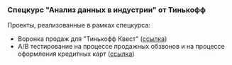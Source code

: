 ### Спецкурс "Анализ данных в индустрии" от Тинькофф 

Проекты, реализованные в рамках спецкурса:
* Воронка продаж для "Тинькофф Квест" ([ссылка](https://github.com/nizov-as/CMC-MSU-Practice/tree/main/Python/Data%20Analysis/Спецкурс%20%22Анализ%20данных%20в%20индустрии%22/Проект%20№1%20%22Тинькофф%20Квест%22))
* A/B тестирование на процессе продажных обзвонов и на процессе оформления кредитных карт ([ссылка](https://github.com/nizov-as/CMC-MSU-Practice/tree/main/Python/Data%20Analysis/Спецкурс%20%22Анализ%20данных%20в%20индустрии%22/Проект%20№2%20%22AB-тестирование%22))
